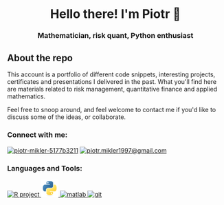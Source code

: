 <h1 align="center">Hello there! I'm Piotr 👋</h1>
<h3 align="center">Mathematician, risk quant, Python enthusiast</h3>

<h2> About the repo </h2>
This account is a portfolio of different code snippets, interesting projects, certificates and presentations I delivered in the past.
What you'll find here are materials related to risk management, quantitative finance and applied mathematics.

Feel free to snoop around, and feel welcome to contact me if you'd like to discuss some of the ideas, or collaborate.

<h3 align="left">Connect with me:</h3>
<p align="left">
<a href="https://linkedin.com/in/piotr-mikler-5177b3211" target="blank"><img align="center" src="https://www.vectorlogo.zone/logos/linkedin/linkedin-icon.svg" alt="piotr-mikler-5177b3211" height="20" width="20" /></a>
<a href="mailto:piotr.mikler1997@gmail.com" target="blank"><img align="center" src="https://www.vectorlogo.zone/logos/gmail/gmail-icon.svg" alt="piotr.mikler1997@gmail.com" height="20" width="20" /></a>
</p>

<h3 align="left">Languages and Tools:</h3>
<p align="left">
<a href="https://www.r-project.org" target="_blank" rel="noreferrer"> <img src="https://www.vectorlogo.zone/logos/r-project/r-project-official.svg" alt="R project" width="40" height="40"/> </a>
<a href="https://www.python.org" target="_blank" rel="noreferrer"> <img src="https://raw.githubusercontent.com/devicons/devicon/master/icons/python/python-original.svg" alt="python" width="40" height="40"/> </a>
<a href="https://www.mathworks.com/" target="_blank" rel="noreferrer"> <img src="https://upload.wikimedia.org/wikipedia/commons/2/21/Matlab_Logo.png" alt="matlab" width="40" height="40"/> </a> 
<a href="https://git-scm.com/" target="_blank" rel="noreferrer"> <img src="https://www.vectorlogo.zone/logos/git-scm/git-scm-icon.svg" alt="git" width="40" height="40"/> </a> 
